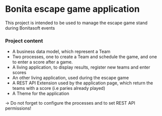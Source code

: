 # Bonita escape game application

This project is intended to be used to manage the escape game stand during Bonitasoft events


### Project content

* A business data model, which represent a Team
* Two processes, one to create a Team and schedule the game, and one to enter a score after a game.
* A living application, to display results, register new teams and enter scores
* An other living application, used during the escape game
* A REST API Extension used by the application page, which return the teams with a score (i.e paries already played)
* A Theme for the application

-> Do not forget to configure the processes and to set REST API permissions!
